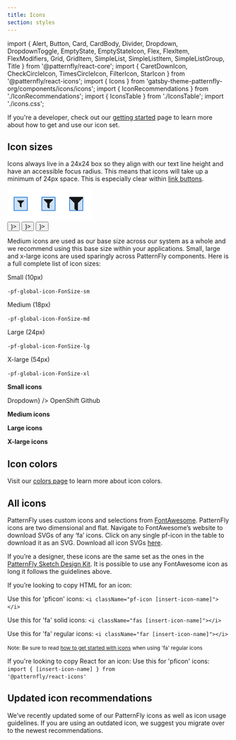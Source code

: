 ```yaml
---
title: Icons
section: styles
---
```

import { Alert, Button, Card, CardBody, Divider, Dropdown, DropdownToggle, EmptyState, EmptyStateIcon, Flex, FlexItem, FlexModifiers, Grid, GridItem, SimpleList, SimpleListItem, SimpleListGroup, Title } from '@patternfly/react-core';
import { CaretDownIcon, CheckCircleIcon, TimesCircleIcon, FilterIcon, StarIcon } from '@patternfly/react-icons';
import { Icons } from 'gatsby-theme-patternfly-org/components/icons/icons';
import { IconRecommendations } from './IconRecommendations';
import { IconsTable } from './IconsTable';
import './icons.css';

<Divider className="ws-icons-divider" />

<p class="ws-icons-page">If you're a developer, check out our <a href="/get-started/developers#using-styles">getting started</a> page to learn more about how to get and use our icon set.</p>

## Icon sizes
<Grid gutter="md">
  <GridItem xl={6} lg={12} className="ws-icons-gridtext">
    <p>Icons always live in a 24x24 box so they align with our text line height and have an accessible focus radius. This means that icons will take up a minimum of 24px space. This is especially clear within <a href="/design-guidelines/usage-and-behavior/buttons-and-links#link-button" className="pf-m-link">link buttons</a>.</p>
    <div>
      <img src="patternfly-filter-icons.png" alt="PatternFly filter icons" />
    </div>
    <Button variant="link" icon={<FilterIcon size="sm" />}></Button>
    <Button variant="link" icon={<FilterIcon size="md" />}></Button>
    <Button variant="link" icon={<FilterIcon size="lg" />}></Button>
     <FilterIcon size="sm" />
    <FilterIcon size="md" />
    <FilterIcon size="lg" />
    <p>Medium icons are used as our base size across our system as a whole and we recommend using this base size within your applications. Small, large and x-large icons are used sparingly across PatternFly components. Here is a full complete list of icon sizes:</p>
    <Flex className="ws-icon-sizes ws-icon-sizes-sm" breakpointMods={[{modifier: FlexModifiers['align-items-flex-start']}]}>
      <FlexItem className="ws-icon-size">
        <FilterIcon size="sm" />
      </FlexItem>
      <FlexItem>
        <p>Small (10px)</p>
        <code>-pf-global-icon-FonSize-sm</code>
      </FlexItem>
    </Flex>
    <Flex className="ws-icon-sizes ws-icon-sizes-md" breakpointMods={[{modifier: FlexModifiers['align-items-flex-start']}]}>
      <FlexItem className="ws-icon-size">
        <FilterIcon size="md" />
      </FlexItem>
      <FlexItem>
        <p>Medium (18px)</p>
        <code>-pf-global-icon-FonSize-md</code>
      </FlexItem>
    </Flex>
    <Flex className="ws-icon-sizes ws-icon-sizes-lg" breakpointMods={[{modifier: FlexModifiers['align-items-flex-start']}]}>
      <FlexItem className="ws-icon-size">
        <FilterIcon size="lg" />
      </FlexItem>
      <FlexItem>
        <p>Large (24px)</p>
        <code>-pf-global-icon-FonSize-lg</code>
      </FlexItem>
    </Flex>
    <Flex className="ws-icon-sizes ws-icon-sizes-xl" breakpointMods={[{modifier: FlexModifiers['align-items-flex-start']}]}>
      <FlexItem className="ws-icon-size">
        <FilterIcon size="xl" />
      </FlexItem>
      <FlexItem>
        <p>X-large (54px)</p>
        <code>-pf-global-icon-FonSize-xl</code>
      </FlexItem>
    </Flex>
  </GridItem>
  <GridItem xl={6} lg={12}>
    <Card className="ws-icon-size-examples">
      <CardBody>
        <Grid>
          <GridItem span={12}>
            <p><b>Small icons</b></p>
          </GridItem>
          <GridItem span={4}>
            <Dropdown
              toggle={<DropdownToggle id="toggle-id" iconComponent={CaretDownIcon}>Dropdown</DropdownToggle>}
            />
          </GridItem>
          <GridItem span={8}>
            <Card>
              <CardBody>
                <SimpleList>
                  <SimpleListGroup title="Favorites">
                    <SimpleListItem>OpenShift <StarIcon /></SimpleListItem>
                    <SimpleListItem>Github <StarIcon /></SimpleListItem>
                  </SimpleListGroup>
                </SimpleList>
              </CardBody>
            </Card>
          </GridItem>
          <GridItem span={12}>
            <p><b>Medium icons</b></p>
          </GridItem>
          <GridItem span={12}>
            <Alert variant="default" isInline title="Default inline alert title"/>
          </GridItem>
          <GridItem span={12}>
            <p><b>Large icons</b></p>
          </GridItem>
          <GridItem span={12}>
            <Alert variant="success" title="Success alert title 4" />
          </GridItem>
          <GridItem span={12}>
            <p><b>X-large icons</b></p>
          </GridItem>
          <GridItem span={12}>
            <EmptyState variant={EmptyStateVariant.lg}>
              <EmptyStateIcon icon={CubesIcon} />
              <Title headingLevel="h5" size="xl">
                This is a large empty state
              </Title>
            </EmptyState>
          </GridItem>
        </Grid>
      </CardBody>
    </Card>
  </GridItem>
</Grid>

<Divider className="ws-icons-divider" />

## Icon colors
<p>Visit our <a href="/design-guidelines/styles/colors" className="pf-m-link">colors page</a> to learn more about icon colors.</p>

<Divider className="ws-icons-divider" />

## All icons
<p>PatternFly uses custom icons and selections from <a href="https://fontawesome.com/icons">FontAwesome</a>. PatternFly icons are two dimensional and flat. Navigate to FontAwesome’s website to download SVGs of any ‘fa’ icons. Click on any single pf-icon in the table to download it as an SVG. Download all icon SVGs <a href="#">here</a>.</p>

<p>If you’re a designer, these icons are the same set as the ones in the <a href="https://www.patternfly.org/v4/get-started/designers">PatternFly Sketch Design Kit</a>. It is possible to use any FontAwesome icon as long it follows the guidelines above.</p>

<p>If you’re looking to copy HTML for an icon:</p>
<p>Use this for 'pficon' icons: <code>&lt;i className="pf-icon [insert-icon-name]"&gt;&lt;/i&gt;</code></p>
<p>Use this for 'fa' solid icons: <code>&lt;i className="fas [insert-icon-name]"&gt;&lt;/i&gt;</code></p>
<p>Use this for 'fa' regular icons: <code>&lt;i className="far [insert-icon-name]"&gt;&lt;/i&gt;</code></p>

<small>Note: Be sure to read <a href="/get-started/developers#using-styles" className="pf-m-link">how to get started with icons</a> when using 'fa' regular icons</small>

If you're looking to copy React for an icon:
Use this for 'pficon' icons: <code>import { [insert-icon-name] } from '@patternfly/react-icons'</code>

<!-- <Icons /> -->
<IconsTable />

<Divider className="ws-icons-divider" />

## Updated icon recommendations
<p>We’ve recently updated some of our PatternFly icons as well as icon usage guidelines. If you are using an outdated icon, we suggest you migrate over to the newest recommendations.</p>

<IconRecommendations />
